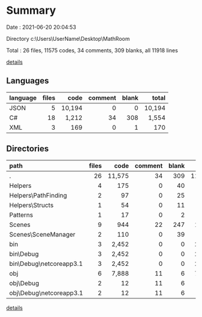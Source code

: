 # Summary

Date : 2021-06-20 20:04:53

Directory c:\Users\UserName\Desktop\MathRoom

Total : 26 files,  11575 codes, 34 comments, 309 blanks, all 11918 lines

[details](details.md)

## Languages
| language | files | code | comment | blank | total |
| :--- | ---: | ---: | ---: | ---: | ---: |
| JSON | 5 | 10,194 | 0 | 0 | 10,194 |
| C# | 18 | 1,212 | 34 | 308 | 1,554 |
| XML | 3 | 169 | 0 | 1 | 170 |

## Directories
| path | files | code | comment | blank | total |
| :--- | ---: | ---: | ---: | ---: | ---: |
| . | 26 | 11,575 | 34 | 309 | 11,918 |
| Helpers | 4 | 175 | 0 | 40 | 215 |
| Helpers\PathFinding | 2 | 97 | 0 | 25 | 122 |
| Helpers\Structs | 1 | 54 | 0 | 11 | 65 |
| Patterns | 1 | 17 | 0 | 2 | 19 |
| Scenes | 9 | 944 | 22 | 247 | 1,213 |
| Scenes\SceneManager | 2 | 110 | 0 | 39 | 149 |
| bin | 3 | 2,452 | 0 | 0 | 2,452 |
| bin\Debug | 3 | 2,452 | 0 | 0 | 2,452 |
| bin\Debug\netcoreapp3.1 | 3 | 2,452 | 0 | 0 | 2,452 |
| obj | 6 | 7,888 | 11 | 6 | 7,905 |
| obj\Debug | 2 | 12 | 11 | 6 | 29 |
| obj\Debug\netcoreapp3.1 | 2 | 12 | 11 | 6 | 29 |

[details](details.md)